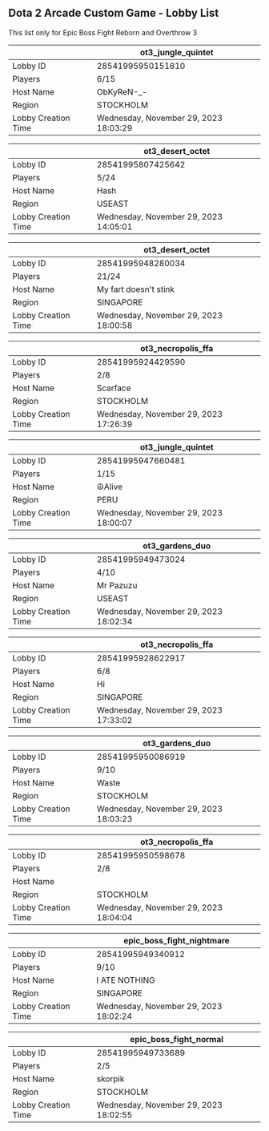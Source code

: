 ## Dota 2 Arcade Custom Game - Lobby List

This list only for Epic Boss Fight Reborn and Overthrow 3

|  | ot3_jungle_quintet |
| ------ | ------ |
| Lobby ID | 28541995950151810 |
| Players | 6/15 |
| Host Name | ObKyReN-_- |
| Region | STOCKHOLM |
| Lobby Creation Time | Wednesday, November 29, 2023 18:03:29 |


|  | ot3_desert_octet |
| ------ | ------ |
| Lobby ID | 28541995807425642 |
| Players | 5/24 |
| Host Name | Hash |
| Region | USEAST |
| Lobby Creation Time | Wednesday, November 29, 2023 14:05:01 |


|  | ot3_desert_octet |
| ------ | ------ |
| Lobby ID | 28541995948280034 |
| Players | 21/24 |
| Host Name | My fart doesn't stink |
| Region | SINGAPORE |
| Lobby Creation Time | Wednesday, November 29, 2023 18:00:58 |


|  | ot3_necropolis_ffa |
| ------ | ------ |
| Lobby ID | 28541995924429590 |
| Players | 2/8 |
| Host Name | Scarface |
| Region | STOCKHOLM |
| Lobby Creation Time | Wednesday, November 29, 2023 17:26:39 |


|  | ot3_jungle_quintet |
| ------ | ------ |
| Lobby ID | 28541995947660481 |
| Players | 1/15 |
| Host Name | ☮Alive |
| Region | PERU |
| Lobby Creation Time | Wednesday, November 29, 2023 18:00:07 |


|  | ot3_gardens_duo |
| ------ | ------ |
| Lobby ID | 28541995949473024 |
| Players | 4/10 |
| Host Name | Mr Pazuzu |
| Region | USEAST |
| Lobby Creation Time | Wednesday, November 29, 2023 18:02:34 |


|  | ot3_necropolis_ffa |
| ------ | ------ |
| Lobby ID | 28541995928622917 |
| Players | 6/8 |
| Host Name | Hi |
| Region | SINGAPORE |
| Lobby Creation Time | Wednesday, November 29, 2023 17:33:02 |


|  | ot3_gardens_duo |
| ------ | ------ |
| Lobby ID | 28541995950086919 |
| Players | 9/10 |
| Host Name | Waste |
| Region | STOCKHOLM |
| Lobby Creation Time | Wednesday, November 29, 2023 18:03:23 |


|  | ot3_necropolis_ffa |
| ------ | ------ |
| Lobby ID | 28541995950598678 |
| Players | 2/8 |
| Host Name | ||| |
| Region | STOCKHOLM |
| Lobby Creation Time | Wednesday, November 29, 2023 18:04:04 |


|  | epic_boss_fight_nightmare |
| ------ | ------ |
| Lobby ID | 28541995949340912 |
| Players | 9/10 |
| Host Name | I ATE NOTHING |
| Region | SINGAPORE |
| Lobby Creation Time | Wednesday, November 29, 2023 18:02:24 |


|  | epic_boss_fight_normal |
| ------ | ------ |
| Lobby ID | 28541995949733689 |
| Players | 2/5 |
| Host Name | skorpik |
| Region | STOCKHOLM |
| Lobby Creation Time | Wednesday, November 29, 2023 18:02:55 |


